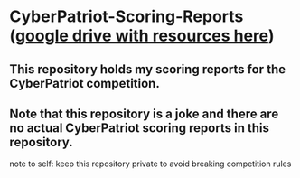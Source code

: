 # CyberPatriot-Scoring-Reports ([google drive with resources here](https://www.youtube.com/watch?v=oHg5SJYRHA0))
## This repository holds my scoring reports for the CyberPatriot competition. 

## Note that this repository is a joke and there are no actual CyberPatriot scoring reports in this repository.

note to self: keep this repository private to avoid breaking competition rules


